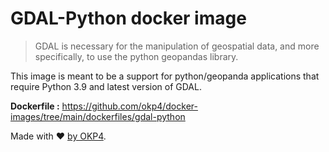 # GDAL-Python docker image

> GDAL is necessary for the manipulation of geospatial data, and more specifically, to use the python geopandas library.

This image is meant to be a support for python/geopanda applications that require Python 3.9 and latest version of GDAL.

**Dockerfile :** <https://github.com/okp4/docker-images/tree/main/dockerfiles/gdal-python>

Made with ❤️ [by OKP4](https://okp4.network).
